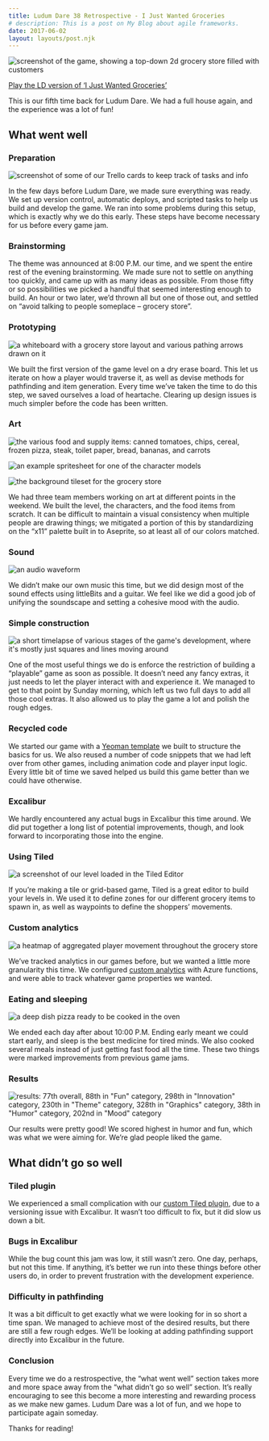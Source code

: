 ```yaml
---
title: Ludum Dare 38 Retrospective - I Just Wanted Groceries
# description: This is a post on My Blog about agile frameworks.
date: 2017-06-02
layout: layouts/post.njk
---
```


![screenshot of the game, showing a top-down 2d grocery store filled with customers](/img/ludum-dare-38-retro-game-screenshot.png)

[Play the LD version of ‘I Just Wanted Groceries’](https://excaliburjs.com/ludum-38/)

This is our fifth time back for Ludum Dare. We had a full house again, and the experience was a lot of fun!

## What went well

### Preparation

![screenshot of some of our Trello cards to keep track of tasks and info](/img/ludum-dare-38-retro-trello-screenshot.png)

In the few days before Ludum Dare, we made sure everything was ready. We set up version control, automatic deploys, and scripted tasks to help us build and develop the game. We ran into some problems during this setup, which is exactly why we do this early. These steps have become necessary for us before every game jam.

### Brainstorming

The theme was announced at 8:00 P.M. our time, and we spent the entire rest of the evening brainstorming. We made sure not to settle on anything too quickly, and came up with as many ideas as possible. From those fifty or so possibilities we picked a handful that seemed interesting enough to build. An hour or two later, we’d thrown all but one of those out, and settled on “avoid talking to people someplace – grocery store”.

### Prototyping

![a whiteboard with a grocery store layout and various pathing arrows drawn on it](/img/ludum-dare-38-retro-white-board-prototyping.png)

We built the first version of the game level on a dry erase board. This let us iterate on how a player would traverse it, as well as devise methods for pathfinding and item generation. Every time we’ve taken the time to do this step, we saved ourselves a load of heartache. Clearing up design issues is much simpler before the code has been written.

### Art

![the various food and supply items: canned tomatoes, chips, cereal, frozen pizza, steak, toilet paper, bread, bananas, and carrots](/img/ludum-dare-38-retro-item-art.png)

![an example spritesheet for one of the character models](/img/ludum-dare-38-retro-person-art-example.png)

![the background tileset for the grocery store](/img/ludum-dare-38-retro-tileset-art.png)

We had three team members working on art at different points in the weekend. We built the level, the characters, and the food items from scratch. It can be difficult to maintain a visual consistency when multiple people are drawing things; we mitigated a portion of this by standardizing on the “x11” palette built in to Aseprite, so at least all of our colors matched.

### Sound

![an audio waveform](/img/ludum-dare-38-retro-audio-waveform.png)

We didn’t make our own music this time, but we did design most of the sound effects using littleBits and a guitar. We feel like we did a good job of unifying the soundscape and setting a cohesive mood with the audio.

### Simple construction

![a short timelapse of various stages of the game's development, where it's mostly just squares and lines moving around](/img/ludum-dare-38-retro-iterative-development.webp)

One of the most useful things we do is enforce the restriction of building a “playable” game as soon as possible. It doesn’t need any fancy extras, it just needs to let the player interact with and experience it. We managed to get to that point by Sunday morning, which left us two full days to add all those cool extras. It also allowed us to play the game a lot and polish the rough edges.

### Recycled code

We started our game with a [Yeoman template](https://github.com/excaliburjs/generator-excalibur) we built to structure the basics for us. We also reused a number of code snippets that we had left over from other games, including animation code and player input logic. Every little bit of time we saved helped us build this game better than we could have otherwise.

### Excalibur

We hardly encountered any actual bugs in Excalibur this time around. We did put together a long list of potential improvements, though, and look forward to incorporating those into the engine.

### Using Tiled

![a screenshot of our level loaded in the Tiled Editor](/img/ludum-dare-38-retro-tiled-editor-screenshot.png)

If you’re making a tile or grid-based game, Tiled is a great editor to build your levels in. We used it to define zones for our different grocery items to spawn in, as well as waypoints to define the shoppers’ movements.

### Custom analytics

![a heatmap of aggregated player movement throughout the grocery store](/img/ludum-dare-38-retro-analytics-heatmap.png)

We’ve tracked analytics in our games before, but we wanted a little more granularity this time. We configured [custom analytics](https://erikonarheim.com/posts/custom-analytics-azure-functions/) with Azure functions, and were able to track whatever game properties we wanted.

### Eating and sleeping

![a deep dish pizza ready to be cooked in the oven](/img/ludum-dare-38-retro-deep-dish-pizza.png)

We ended each day after about 10:00 P.M. Ending early meant we could start early, and sleep is the best medicine for tired minds. We also cooked several meals instead of just getting fast food all the time. These two things were marked improvements from previous game jams.

### Results

![results: 77th overall, 88th in "Fun" category, 298th in "Innovation" category, 230th in "Theme" category, 328th in "Graphics" category, 38th in "Humor" category, 202nd in "Mood" category](/img/ludum-dare-38-retro-results.png)

Our results were pretty good! We scored highest in humor and fun, which was what we were aiming for. We’re glad people liked the game.

## What didn’t go so well

### Tiled plugin

We experienced a small complication with our [custom Tiled plugin](https://github.com/excaliburjs/excalibur-tiled), due to a versioning issue with Excalibur. It wasn’t too difficult to fix, but it did slow us down a bit.

### Bugs in Excalibur

While the bug count this jam was low, it still wasn’t zero. One day, perhaps, but not this time. If anything, it’s better we run into these things before other users do, in order to prevent frustration with the development experience.

### Difficulty in pathfinding

It was a bit difficult to get exactly what we were looking for in so short a time span. We managed to achieve most of the desired results, but there are still a few rough edges. We’ll be looking at adding pathfinding support directly into Excalibur in the future.

### Conclusion

Every time we do a restrospective, the “what went well” section takes more and more space away from the “what didn’t go so well” section. It’s really encouraging to see this become a more interesting and rewarding process as we make new games. Ludum Dare was a lot of fun, and we hope to participate again someday.

Thanks for reading!

